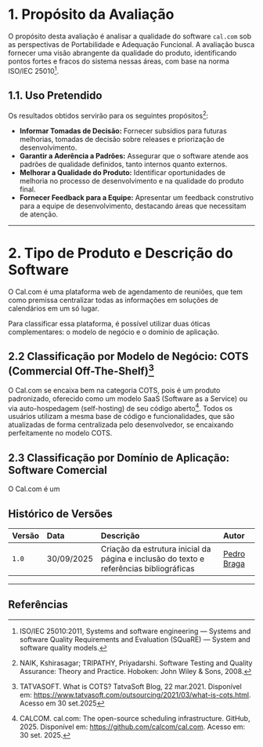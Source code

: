 # 1. Propósito da Avaliação

O propósito desta avaliação é analisar a qualidade do software `cal.com` sob as perspectivas de Portabilidade e Adequação Funcional. A avaliação busca fornecer uma visão abrangente da qualidade do produto, identificando pontos fortes e fracos do sistema nessas áreas, com base na norma ISO/IEC 25010[^2].

## 1.1. Uso Pretendido

Os resultados obtidos servirão para os seguintes propósitos[^1]:

* **Informar Tomadas de Decisão:** Fornecer subsídios para futuras melhorias, tomadas de decisão sobre releases e priorização de desenvolvimento.
* **Garantir a Aderência a Padrões:** Assegurar que o software atende aos padrões de qualidade definidos, tanto internos quanto externos.
* **Melhorar a Qualidade do Produto:** Identificar oportunidades de melhoria no processo de desenvolvimento e na qualidade do produto final.
* **Fornecer Feedback para a Equipe:** Apresentar um feedback construtivo para a equipe de desenvolvimento, destacando áreas que necessitam de atenção.

---

# 2. Tipo de Produto e Descrição do Software

O Cal.com é uma plataforma web de agendamento de reuniões, que tem como premissa centralizar todas as informações em soluções de calendários em um só lugar.

Para classificar essa plataforma, é possível utilizar duas óticas complementares: o modelo de negócio e o domínio de aplicação.

## 2.2 Classificação por Modelo de Negócio: COTS (Commercial Off-The-Shelf)[^3]

O Cal.com se encaixa bem na categoria COTS, pois é um produto padronizado, oferecido como um modelo SaaS (Software as a Service) ou via auto-hospedagem (self-hosting) de seu código aberto[^4]. Todos os usuários utilizam a mesma base de código e funcionalidades, que são atualizadas de forma centralizada pelo desenvolvedor, se encaixando perfeitamente no modelo COTS.

## 2.3 Classificação por Domínio de Aplicação: Software Comercial

O Cal.com é um

## Histórico de Versões

| Versão | Data       | Descrição                                                               | Autor                               |
| :----- | :--------- | :---------------------------------------------------------------------- | :---------------------------------- |
| `1.0`  | 30/09/2025 | Criação da estrutura inicial da página e inclusão do texto e referências bibliográficas | [Pedro Braga](https://github.com/Stain19) |

---

## Referências

[^1]: NAIK, Kshirasagar; TRIPATHY, Priyadarshi. Software Testing and Quality Assurance: Theory and Practice. Hoboken: John Wiley & Sons, 2008.

[^2]: ISO/IEC 25010:2011, Systems and software engineering — Systems and software Quality Requirements and Evaluation (SQuaRE) — System and software quality models.

[^3]: TATVASOFT. What is COTS? TatvaSoft Blog, 22 mar.2021.
Disponível em: https://www.tatvasoft.com/outsourcing/2021/03/what-is-cots.html. Acesso em 30 set.2025

[^4]: CALCOM. cal.com: The open-source scheduling infrastructure. GitHub, 2025. Disponível em: https://github.com/calcom/cal.com. Acesso em: 30 set. 2025.